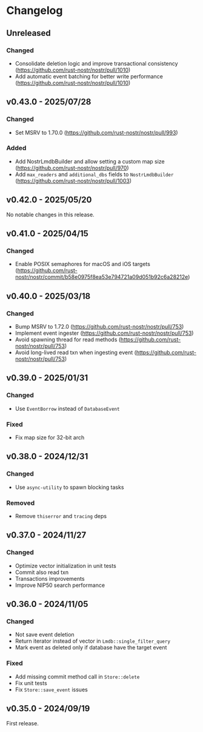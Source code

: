 # Changelog

<!-- All notable changes to this project will be documented in this file. -->

<!-- The format is based on [Keep a Changelog](https://keepachangelog.com/en/1.1.0/), -->
<!-- and this project adheres to [Semantic Versioning](https://semver.org/spec/v2.0.0.html). -->

<!-- Template

## Unreleased

### Breaking changes

### Changed

### Added

### Fixed

### Removed

### Deprecated

-->

## Unreleased

### Changed

- Consolidate deletion logic and improve transactional consistency (https://github.com/rust-nostr/nostr/pull/1010)
- Add automatic event batching for better write performance (https://github.com/rust-nostr/nostr/pull/1010)

## v0.43.0 - 2025/07/28

### Changed

- Set MSRV to 1.70.0 (https://github.com/rust-nostr/nostr/pull/993)

### Added

- Add NostrLmdbBuilder and allow setting a custom map size (https://github.com/rust-nostr/nostr/pull/970)
- Add `max_readers` and `additional_dbs` fields to `NostrLmdbBuilder` (https://github.com/rust-nostr/nostr/pull/1003)

## v0.42.0 - 2025/05/20

No notable changes in this release.

## v0.41.0 - 2025/04/15

### Changed

- Enable POSIX semaphores for macOS and iOS targets (https://github.com/rust-nostr/nostr/commit/b58e0975f8ea53e794721a09d051b92c6a28212e)

## v0.40.0 - 2025/03/18

### Changed

- Bump MSRV to 1.72.0 (https://github.com/rust-nostr/nostr/pull/753)
- Implement event ingester (https://github.com/rust-nostr/nostr/pull/753)
- Avoid spawning thread for read methods (https://github.com/rust-nostr/nostr/pull/753)
- Avoid long-lived read txn when ingesting event (https://github.com/rust-nostr/nostr/pull/753)

## v0.39.0 - 2025/01/31

### Changed

- Use `EventBorrow` instead of `DatabaseEvent`

### Fixed

- Fix map size for 32-bit arch

## v0.38.0 - 2024/12/31

### Changed

- Use `async-utility` to spawn blocking tasks

### Removed

- Remove `thiserror` and `tracing` deps

## v0.37.0 - 2024/11/27

### Changed

- Optimize vector initialization in unit tests
- Commit also read txn
- Transactions improvements
- Improve NIP50 search performance

## v0.36.0 - 2024/11/05

### Changed

- Not save event deletion
- Return iterator instead of vector in `Lmdb::single_filter_query`
- Mark event as deleted only if database have the target event

### Fixed

- Add missing commit method call in `Store::delete`
- Fix unit tests
- Fix `Store::save_event` issues

## v0.35.0 - 2024/09/19

First release.
